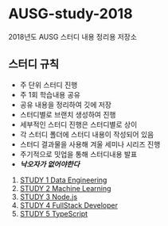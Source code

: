 # AUSG-study-2018
2018년도 AUSG 스터디 내용 정리용 저장소

## 스터디 규칙
* 주 단위 스터디 진행
* 주 1회 학습내용 공유
* 공유 내용을 정리하여 깃에 저장
* 스터디별로 브랜치 생성하여 진행
* 세부적인 스터디 진행은 스터디별로 상이
* 각 스터디 폴더에 스터디 내용이 작성되어 있음
* 스터디 결과물을 사용해 겨울 세미나 시리즈 진행
* 주기적으로 밋업을 통해 스터디내용 발표
* ***낙오자가 없어야한다***

1. [STUDY 1 Data Engineering](DataEngineering)
2. [STUDY 2 Machine Learning](ML)
3. [STUDY 3 Node.js](NodeJS)
4. [STUDY 4 FullStack Developer](ToBeCharming)
5. [STUDY 5 TypeScript](TypeScript)
